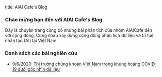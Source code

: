 title: AIAI Cafe's Blog

### Chào mừng bạn đến với AIAI Cafe's Blog

Đây là chuyên trang công bố những bài phân tích của nhóm AIAICafe đến với cộng đồng. Cùng nhau xây dựng cộng đồng phân tích dữ liệu và trí tuệ nhân tạo (AI) tại Việt Nam.

### Danh sách các bài nghiên cứu

* [9/6/2020: Thị trường chứng khoán Việt Nam trong khủng hoảng COVID-19 dưới góc nhìn dữ liệu](./thi-truong-ck-vietnam-trong-khung-hoang-covid-19-duoi-goc-nhin-du-lieu.html)
